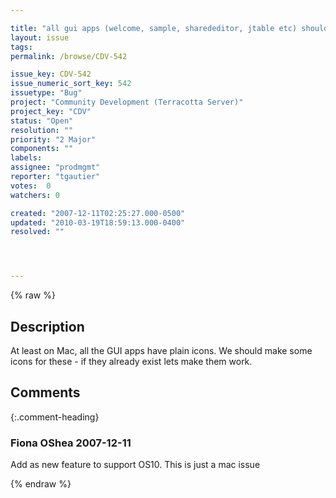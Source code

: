 ```yaml
---

title: "all gui apps (welcome, sample, sharededitor, jtable etc) should have icons"
layout: issue
tags: 
permalink: /browse/CDV-542

issue_key: CDV-542
issue_numeric_sort_key: 542
issuetype: "Bug"
project: "Community Development (Terracotta Server)"
project_key: "CDV"
status: "Open"
resolution: ""
priority: "2 Major"
components: ""
labels: 
assignee: "prodmgmt"
reporter: "tgautier"
votes:  0
watchers: 0

created: "2007-12-11T02:25:27.000-0500"
updated: "2010-03-19T18:59:13.000-0400"
resolved: ""




---
```


{% raw %}

## Description

<div markdown="1" class="description">

At least on Mac, all the GUI apps have plain icons.  We should make some icons for these - if they already exist lets make them work.

</div>

## Comments


{:.comment-heading}
### **Fiona OShea** <span class="date">2007-12-11</span>

<div markdown="1" class="comment">

Add as new feature to support OS10. This is just a mac issue

</div>



{% endraw %}
